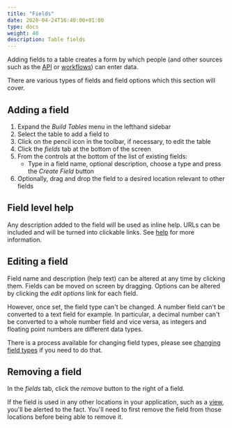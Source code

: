 ```yaml
---
title: "Fields"
date: 2020-04-24T16:40:00+01:00
type: docs
weight: 40
description: Table fields
---
```

Adding fields to a table creates a form by which people (and other sources such as the [API](https://todo.com) or [workflows](https://todo.com)) can enter data.

There are various types of fields and field options which this section will cover.

## Adding a field
1. Expand the _Build Tables_ menu in the lefthand sidebar
2. Select the table to add a field to
3. Click on the pencil icon in the toolbar, if necessary, to edit the table
4. Click the _fields_ tab at the bottom of the screen
5. From the controls at the bottom of the list of existing fields:
    - Type in a field name, optional description, choose a type and press the _Create Field_ button
6. Optionally, drag and drop the field to a desired location relevant to other fields

## Field level help
Any description added to the field will be used as inline help. URLs can be included and will be turned into clickable links. See [help](https://todo.com) for more information.

## Editing a field
Field name and description (help text) can be altered at any time by clicking them. Fields can be moved on screen by dragging. Options can be altered by clicking the _edit options_ link for each field.

However, once set, the field type can't be changed. A number field can't be converted to a text field for example. In particular, a decimal number can't be converted to a whole number field and vice versa, as integers and floating point numbers are different data types.

There is a process available for changing field types, please see [changing field types](https://todo.com) if you need to do that.

## Removing a field
In the _fields_ tab, click the _remove_ button to the right of a field.

If the field is used in any other locations in your application, such as a [view](https://todo.com), you'll be alerted to the fact. You'll need to first remove the field from those locations before being able to remove it.







